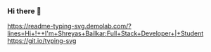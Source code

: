 ### Hi there 👋
https://readme-typing-svg.demolab.com/?lines=Hi+!++I'm+Shreyas+Bailkar;Full+Stack+Developer+|+Student
https://git.io/typing-svg

<!--
**shreyas023/shreyas023** is a ✨ _special_ ✨ repository because its `README.md` (this file) appears on your GitHub profile.

Here are some ideas to get you started:

- 🔭 I’m currently working on ...
- 🌱 I’m currently learning ...
- 👯 I’m looking to collaborate on ...
- 🤔 I’m looking for help with ...
- 💬 Ask me about ...
- 📫 How to reach me: ...
- 😄 Pronouns: ...
- ⚡ Fun fact: ...
-->
